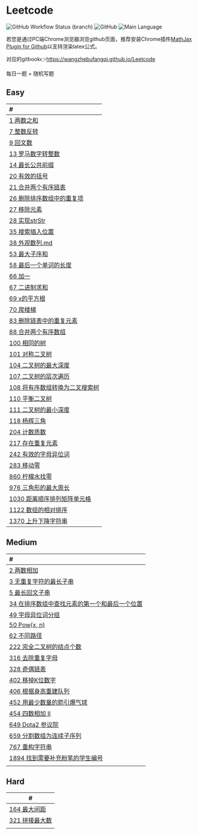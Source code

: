 # Leetcode

![GitHub Workflow Status (branch)](https://img.shields.io/github/workflow/status/wangzhebufangqi/Leetcode/auto-generate-gitbook/main) ![GitHub](https://img.shields.io/github/license/wangzhebufangqi/Leetcode) ![Main Language](https://img.shields.io/badge/Main%20Language-C%2B%2B-brightgreen)

若您是通过PC端Chrome浏览器浏览github页面，推荐安装Chrome插件[MathJax Plugin for Github](https://chrome.google.com/webstore/detail/mathjax-plugin-for-github/ioemnmodlmafdkllaclgeombjnmnbima)以支持渲染latex公式。

对应的gitbook:point_right:https://wangzhebufangqi.github.io/Leetcode

每日一题 + 随机写题

## Easy

| #                                                            |
| :----------------------------------------------------------- |
| [1 两数之和](https://github.com/wangzhebufangqi/Leetcode/blob/main/My%20Solution/Easy/1%20两数之和.md) |
| [7 整数反转](https://github.com/wangzhebufangqi/Leetcode/blob/main/My%20Solution/Easy/7%20整数反转.md) |
| [9 回文数](https://github.com/wangzhebufangqi/Leetcode/blob/main/My%20Solution/Easy/9%20回文数.md) |
| [13 罗马数字转整数](https://github.com/wangzhebufangqi/Leetcode/blob/main/My%20Solution/Easy/13%20罗马数字转整数.md) |
| [14 最长公共前缀](https://github.com/wangzhebufangqi/Leetcode/blob/main/My%20Solution/Easy/14%20最长公共前缀.md) |
| [20 有效的括号](https://github.com/wangzhebufangqi/Leetcode/blob/main/My%20Solution/Easy/20%20有效的括号.md) |
| [21 合并两个有序链表](https://github.com/wangzhebufangqi/Leetcode/blob/main/My%20Solution/Easy/21%20合并两个有序链表.md) |
| [26 删除排序数组中的重复项](https://github.com/wangzhebufangqi/Leetcode/blob/main/My%20Solution/Easy/26%20删除排序数组中的重复项.md) |
| [27 移除元素](https://github.com/wangzhebufangqi/Leetcode/blob/main/My%20Solution/Easy/27%20移除元素.md) |
| [28 实现strStr](https://github.com/wangzhebufangqi/Leetcode/blob/main/My%20Solution/Easy/28%20实现strStr.md) |
| [35 搜索插入位置](https://github.com/wangzhebufangqi/Leetcode/blob/main/My%20Solution/Easy/35%20搜索插入位置.md) |
| [38 外观数列.md](https://github.com/wangzhebufangqi/Leetcode/blob/main/My%20Solution/Easy/38%20外观数列.md) |
| [53 最大子序和](https://github.com/wangzhebufangqi/Leetcode/blob/main/My%20Solution/Easy/53%20最大子序和.md) |
| [58 最后一个单词的长度](https://github.com/wangzhebufangqi/Leetcode/blob/main/My%20Solution/Easy/58%20最后一个单词的长度.md) |
| [66 加一](https://github.com/wangzhebufangqi/Leetcode/blob/main/My%20Solution/Easy/66%20加一.md) |
| [67 二进制求和](https://github.com/wangzhebufangqi/Leetcode/blob/main/My%20Solution/Easy/67%20二进制求和.md) |
| [69 x的平方根](https://github.com/wangzhebufangqi/Leetcode/blob/main/My%20Solution/Easy/69%20x的平方根.md) |
| [70 爬楼梯](https://github.com/wangzhebufangqi/Leetcode/blob/main/My%20Solution/Easy/70%20爬楼梯.md) |
| [83 删除链表中的重复元素](https://github.com/wangzhebufangqi/Leetcode/blob/main/My%20Solution/Easy/83%20删除链表中的重复元素.md) |
| [88 合并两个有序数组](https://github.com/wangzhebufangqi/Leetcode/blob/main/My%20Solution/Easy/88%20合并两个有序数组.md) |
| [100 相同的树](https://github.com/wangzhebufangqi/Leetcode/blob/main/My%20Solution/Easy/100%20相同的树.md) |
| [101 对称二叉树](https://github.com/wangzhebufangqi/Leetcode/blob/main/My%20Solution/Easy/101%20对称二叉树.md) |
| [104 二叉树的最大深度](https://github.com/wangzhebufangqi/Leetcode/blob/main/My%20Solution/Easy/104%20二叉树的最大深度.md) |
| [107 二叉树的层次遍历](https://github.com/wangzhebufangqi/Leetcode/blob/main/My%20Solution/Easy/107%20二叉树的层次遍历.md) |
| [108 将有序数组转换为二叉搜索树](https://github.com/wangzhebufangqi/Leetcode/blob/main/My%20Solution/Easy/108%20将有序数组转换为二叉搜索树.md) |
| [110 平衡二叉树](https://github.com/wangzhebufangqi/Leetcode/blob/main/My%20Solution/Easy/110%20平衡二叉树.md) |
| [111 二叉树的最小深度](https://github.com/wangzhebufangqi/Leetcode/blob/main/My%20Solution/Easy/111%20二叉树的最小深度.md) |
| [118 杨辉三角](https://github.com/wangzhebufangqi/Leetcode/blob/main/My%20Solution/Easy/118%20杨辉三角.md) |
| [204 计数质数](https://github.com/wangzhebufangqi/Leetcode/blob/main/My%20Solution/Easy/204%20计数质数.md) |
| [217 存在重复元素](https://github.com/wangzhebufangqi/Leetcode/blob/main/My%20Solution/Easy/217%20存在重复元素.md)                                             |
| [242 有效的字母异位词](https://github.com/wangzhebufangqi/Leetcode/blob/main/My%20Solution/Easy/242%20有效的字母异位词.md) |
| [283 移动零](https://github.com/wangzhebufangqi/Leetcode/blob/main/My%20Solution/Easy/283%20移动零.md) |
| [860 柠檬水找零](https://github.com/wangzhebufangqi/Leetcode/blob/main/My%20Solution/Easy/860%20柠檬水找零.md) |
| [976 三角形的最大周长](https://github.com/wangzhebufangqi/Leetcode/blob/main/My%20Solution/Easy/976%20三角形的最大周长.md) |
| [1030 距离顺序排列矩阵单元格](https://github.com/wangzhebufangqi/Leetcode/blob/main/My%20Solution/Easy/1030%20距离顺序排列矩阵单元格.md) |
| [1122 数组的相对排序](https://github.com/wangzhebufangqi/Leetcode/blob/main/My%20Solution/Easy/1122%20数组的相对排序.md) |
| [1370 上升下降字符串](https://github.com/wangzhebufangqi/Leetcode/blob/main/My%20Solution/Easy/1370%20上升下降字符串.md) |

## Medium

| #                                                            |
| :----------------------------------------------------------- |
| [2 两数相加](https://github.com/wangzhebufangqi/Leetcode/blob/main/My%20Solution/Medium/2%20两数相加.md) |
| [3 无重复字符的最长子串](https://github.com/wangzhebufangqi/Leetcode/blob/main/My%20Solution/Medium/3%20无重复字符的最长子串.md) |
| [5 最长回文子串](https://github.com/wangzhebufangqi/Leetcode/blob/main/My%20Solution/Medium/5%20最长回文子串.md) |
| [34 在排序数组中查找元素的第一个和最后一个位置](https://github.com/wangzhebufangqi/Leetcode/blob/main/My%20Solution/Medium/34%20在排序数组中查找元素的第一个和最后一个位置.md) |
| [49 字母异位词分组](https://github.com/wangzhebufangqi/Leetcode/blob/main/My%20Solution/Medium/49%20%字母异位词分组.md) |
| [50 Pow(x, n)](https://github.com/wangzhebufangqi/Leetcode/blob/main/My%20Solution/Medium/50%20Pow%20x%2C%20n%20.md) |
| [62 不同路径](https://github.com/wangzhebufangqi/Leetcode/blob/main/My%20Solution/Medium/62%20不同路径.md) |
| [222 完全二叉树的结点个数](https://github.com/wangzhebufangqi/Leetcode/blob/main/My%20Solution/Medium/222%20完全二叉树的结点个数.md) |
| [316 去除重复字母](https://github.com/wangzhebufangqi/Leetcode/blob/main/My%20Solution/Medium/316%20去除重复字母.md) |
| [328 奇偶链表](https://github.com/wangzhebufangqi/Leetcode/blob/main/My%20Solution/Medium/328%20奇偶链表.md) |
| [402 移掉K位数字](https://github.com/wangzhebufangqi/Leetcode/blob/main/My%20Solution/Medium/402%20移掉K位数字.md) |
| [406 根据身高重建队列](https://github.com/wangzhebufangqi/Leetcode/blob/main/My%20Solution/Medium/406%20根据身高重建队列.md) |
| [452 用最少数量的箭引爆气球](https://github.com/wangzhebufangqi/Leetcode/blob/main/My%20Solution/Medium/452%20用最少数量的箭引爆气球.md) |
| [454 四数相加 II](https://github.com/wangzhebufangqi/Leetcode/blob/main/My%20Solution/Medium/454%20四数相加%20II.md) |
| [649 Dota2 参议院](https://github.com/wangzhebufangqi/Leetcode/blob/main/My%20Solution/Medium/649%20Dota2%20参议院.md) |
| [659 分割数组为连续子序列](https://github.com/wangzhebufangqi/Leetcode/blob/main/My%20Solution/Medium/659%20分割数组为连续子序列.md) |
| [767 重构字符串](https://github.com/wangzhebufangqi/Leetcode/blob/main/My%20Solution/Medium/767%20重构字符串.md) |
| [1894 找到需要补充粉笔的学生编号](https://github.com/wangzhebufangqi/Leetcode/blob/main/My%20Solution/Medium/1894%20找到需要补充粉笔的学生编号.md) |
|                                                              |

## Hard

| #                                                            |
| ------------------------------------------------------------ |
| [164 最大间距](https://github.com/wangzhebufangqi/Leetcode/blob/main/My%20Solution/Hard/164%20最大间距.md) |
| [321 拼接最大数](https://github.com/wangzhebufangqi/Leetcode/blob/main/My%20Solution/Hard/321%20拼接最大数.md) |
|                                                              |

